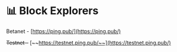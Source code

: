# 📊 Block Explorers

Betanet - [https://ping.pub/](https://ping.pub/)

~~Testnet -~~ [~~https://testnet.ping.pub/~~](https://testnet.ping.pub/)
